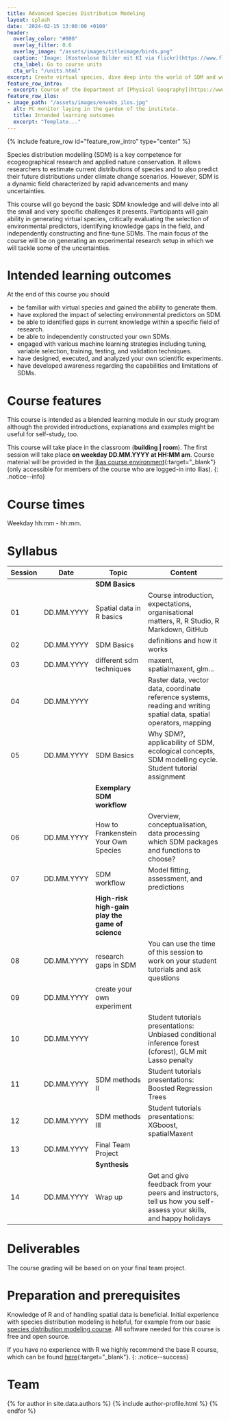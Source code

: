 ```yaml
---
title: Advanced Species Distribution Modeling
layout: splash
date: '2024-02-15 13:00:00 +0100'
header:
  overlay_color: "#000"
  overlay_filter: 0.6
  overlay_image: "/assets/images/titleimage/birds.png"
  caption: 'Image: [Kostenlose Bilder mit KI via flickr](https://www.flickr.com/photos/ai_universe/53440008559/); [CC BY 2.0 DEED](https://creativecommons.org/licenses/by/2.0/); image cropped'
  cta_label: Go to course units
  cta_url: "/units.html"
excerpt: Create virtual species, dive deep into the world of SDM and work on experimental research questions.
feature_row_intro:
- excerpt: Course of the Department of [Physical Geography](https://www.uni-marburg.de/en/fb19/disciplines/physisch){:target="_blank"} at [Marburg University](https://www.uni-marburg.de/en){:target="_blank"}
feature_row_ilos:
- image_path: "/assets/images/envobs_ilos.jpg"
  alt: PC monitor laying in the garden of the institute.
  title: Intended learning outcomes
  excerpt: "Template..."
---
```


 
{% include feature_row id="feature_row_intro" type="center" %}

Species distribution modelling (SDM) is a key competence for ecogeographical research and applied nature conservation. 
It allows researchers to estimate current distributions of species and to also predict their future distributions under climate change scenarios. However, SDM is a dynamic field characterized by rapid advancements and many uncertainties.

This course will go beyond the basic SDM knowledge and will delve into all the small and very specific challenges it presents. Participants will gain ability in generating virtual species, critically evaluating the selection of environmental predictors, identifying knowledge gaps in the field, and independently constructing and fine-tune SDMs. The main focus of the course will be on generating an experimental research setup in which we will tackle some of the uncertainties. 


# Intended learning outcomes
At the end of this course you should

* be familiar with virtual species and gained the ability to generate them.
* have explored the impact of selecting environmental predictors on SDM.
* be able to identified gaps in current knowledge within a specific field of research.
* be able to independently constructed your own SDMs.
* engaged with various machine learning strategies including tuning, variable selection, training, testing, and validation techniques.
* have designed, executed, and analyzed your own scientific experiments.
* have developed awareness regarding the capabilities and limitations of SDMs.


# Course features

This course is intended as a blended learning module in our study program although the provided introductions, explanations and examples might be useful for self-study, too.

This course will take place in the classroom (**building | room**). The first session will take place **on weekday DD.MM.YYYY at HH:MM am**.
Course material will be provided in the [Ilias course environment](https://ilias.uni-marburg.de/goto.php?target=crs_3203176){:target="_blank"} (only accessible for members of the course who are logged-in into Ilias). 
{: .notice--info}


# Course times

Weekday hh:mm - hh:mm.


# Syllabus

| Session |  Date | Topic                        | Content                                                                          |
|---------|-------|------------------------------|----------------------------------------------------------------------------------|
||| **SDM Basics** ||
| 01 | DD.MM.YYYY | Spatial data in R basics              | Course introduction, expectations, organisational matters, R, R Studio, R Markdown, GitHub     |
| 02 | DD.MM.YYYY | SDM Basics                  | definitions and how it works                   |
| 03 | DD.MM.YYYY | different sdm techniques      | maxent, spatialmaxent, glm... |
| 04 | DD.MM.YYYY |     | Raster data, vector data, coordinate reference systems, reading and writing spatial data, spatial operators, mapping |
| 05 | DD.MM.YYYY | SDM Basics                   | Why SDM?, applicability of SDM, ecological concepts, SDM modelling cycle. Student tutorial assignment                          |
||| **Exemplary SDM workflow**          ||
| 06 | DD.MM.YYYY | How to Frankenstein Your Own Species | Overview, conceptualisation, data processing which SDM packages and functions to choose?          |
| 07 | DD.MM.YYYY | SDM workflow              | Model fitting, assessment, and predictions                                 |
||| **High-risk high-gain play the game of science**           ||
| 08 | DD.MM.YYYY | research gaps in SDM             |   You can use the time of this session to work on your student tutorials and ask questions                                      |
| 09 | DD.MM.YYYY | create your own experiment        |                         |
| 10  | DD.MM.YYYY |                 | Student tutorials presentations: Unbiased conditional inference forest (cforest), GLM mit Lasso penalty                                     |
| 11  | DD.MM.YYYY | SDM methods II              | Student tutorials presentations: Boosted Regression Trees                       |
| 12 | DD.MM.YYYY | SDM methods III               | Student tutorials presentations: XGboost, spatialMaxent                        |
| 13 | DD.MM.YYYY| Final Team Project ||
||| **Synthesis**                                ||
| 14 | DD.MM.YYYY | Wrap up                      | Get and give feedback from your peers and instructors, tell us how you self-assess your skills, and happy holidays |





# Deliverables

The course grading will be based on on your final team project.




# Preparation and prerequisites

Knowledge of R and of handling spatial data is beneficial. Initial experience with species distribution modeling is helpful, for example from our basic [species distribution modeling course](https://geomoer.github.io/moer-bsc-project-seminar-SDM/).
All software needed for this course is free and open source.

If you have no experience with R we highly recommend the base R course, 
which can be found [here](https://geomoer.github.io/moer-base-r/){:target="_blank"}.
{: .notice--success}


# Team

{% for author in site.data.authors %} {% include author-profile.html %}
{% endfor %}


<!--
[Go to course units]({{ site.baseurl }}{% link _pages/units.md %}){: .btn .btn--success .btn--large .align-center}
-->



